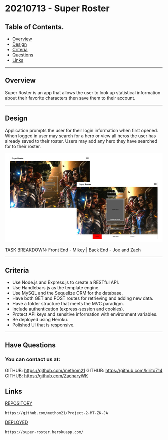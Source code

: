 # 20210713 - Super Roster

 ## Table of Contents.
 * [Overview](#overview)
 * [Design](#overview)
 * [Criteria](#given-criteria)
 * [Questions](#have-questions)
 * [Links](#links)
---


## Overview 
Super Roster is an app that allows the user to look up statistical information about their favorite characters then save them to their account. 


---
## Design
Application prompts the user for their login information when first opened.
When logged in user may search for a hero or view all heros the user has already saved to their roster.
Users may add any hero they have searched for to their roster.


![image](/public/img/Project-02.png)


TASK BREAKDOWN: Front End - Mikey | Back End - Joe and Zach


---
## Criteria
* Use Node.js and Express.js to create a RESTful API.
* Use Handlebars.js as the template engine.
* Use MySQL and the Sequelize ORM for the database.
* Have both GET and POST routes for retrieving and adding new data.
* Have a folder structure that meets the MVC paradigm.
* Include authentication (express-session and cookies).
* Protect API keys and sensitive information with environment variables.
* Be deployed using Heroku.
* Polished UI that is responsive.

---
## Have Questions
### You can contact us at:

GITHUB: <https://github.com/methom21>
GITHUB: <https://github.com/kirito714>
GITHUB: <https://github.com/ZacharyWK>

## Links
[REPOSITORY](https://github.com/methom21/Project-2-MT-ZK-JA)
```
https://github.com/methom21/Project-2-MT-ZK-JA
```

[DEPLOYED](https://super-roster.herokuapp.com/)
```
https://super-roster.herokuapp.com/
```
                                                                                

